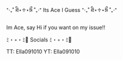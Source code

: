 ⁺‧₊˚ ཐི⋆♱⋆ཋྀ ˚₊‧⁺ Its Ace I Guess ⁺‧₊˚ ཐི⋆♱⋆ཋྀ ˚₊‧⁺

Im Ace, say Hi if you want on my issue!!

ﾐ・◦・ﾐ🎀 Socials ﾐ・◦・ﾐ🎀

TT: Ella091010
YT: Ella091010
